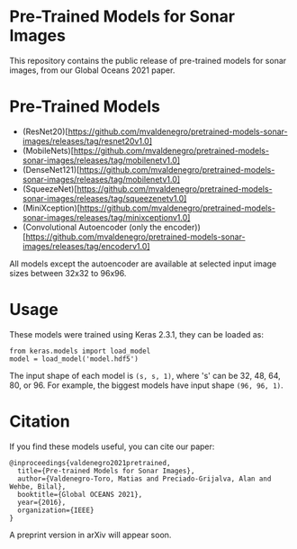 # Pre-Trained Models for Sonar Images

This repository contains the public release of pre-trained models for sonar images, from our Global Oceans 2021 paper.

# Pre-Trained Models

- (ResNet20)[https://github.com/mvaldenegro/pretrained-models-sonar-images/releases/tag/resnet20v1.0]
- (MobileNets)[https://github.com/mvaldenegro/pretrained-models-sonar-images/releases/tag/mobilenetv1.0]
- (DenseNet121)[https://github.com/mvaldenegro/pretrained-models-sonar-images/releases/tag/mobilenetv1.0]
- (SqueezeNet)[https://github.com/mvaldenegro/pretrained-models-sonar-images/releases/tag/squeezenetv1.0]
- (MiniXception)[https://github.com/mvaldenegro/pretrained-models-sonar-images/releases/tag/minixceptionv1.0]
- (Convolutional Autoencoder (only the encoder))[https://github.com/mvaldenegro/pretrained-models-sonar-images/releases/tag/encoderv1.0]

All models except the autoencoder are available at selected input image sizes between 32x32 to 96x96.

# Usage

These models were trained using Keras 2.3.1, they can be loaded as:

    from keras.models import load_model
    model = load_model('model.hdf5')

The input shape of each model is `(s, s, 1)`, where 's' can be 32, 48, 64, 80, or 96. For example, the biggest models have input shape `(96, 96, 1)`.

# Citation

If you find these models useful, you can cite our paper:

    @inproceedings{valdenegro2021pretrained,
      title={Pre-trained Models for Sonar Images},
      author={Valdenegro-Toro, Matias and Preciado-Grijalva, Alan and Wehbe, Bilal},
      booktitle={Global OCEANS 2021},
      year={2016},
      organization={IEEE}
    }

A preprint version in arXiv will appear soon.